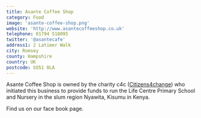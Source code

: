 ```yaml
---
title: Asante Coffee Shop
category: Food
image: 'asante-coffee-shop.png'
website: 'http://www.asantecoffeeshop.co.uk'
telephone: 01794 518095
twitter: '@asantecafe'
address1: 2 Latimer Walk
city: Romsey
county: Hampshire
country: UK
postcode: SO51 8LA
---
```

Asante Coffee Shop is owned by the charity c4c ([Citizens4change](http://www.citizens4change.co.uk)) who initiated this business to provide funds to run the Life Centre Primary School and Nursery in the slum region Nyawita, Kisumu in Kenya.

Find us on our face book page.
